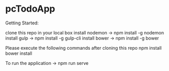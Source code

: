 # pcTodoApp

Getting Started:

clone this repo in your local box
install nodemon -> npm install -g nodemon
install gulp    -> npm install -g gulp-cli
install bower   -> npm install -g bower

Please execute the following commands after cloning this repo
  npm install
  bower install
  
To run the application -> npm run serve
